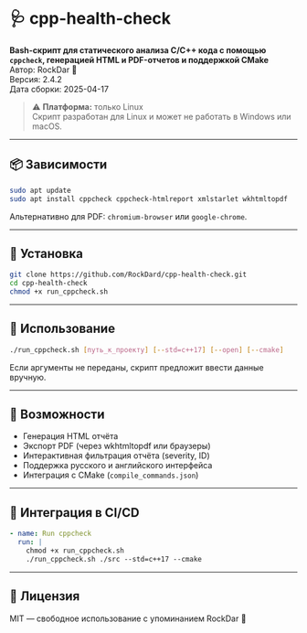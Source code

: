 # 🩺 cpp-health-check

**Bash-скрипт для статического анализа C/C++ кода с помощью `cppcheck`, генерацией HTML и PDF-отчетов и поддержкой CMake**  
Автор: RockDar 🫡  
Версия: 2.4.2  
Дата сборки: 2025-04-17

> ⚠️ **Платформа:** только Linux  
> Скрипт разработан для Linux и может не работать в Windows или macOS.

---

## 📦 Зависимости

```bash
sudo apt update
sudo apt install cppcheck cppcheck-htmlreport xmlstarlet wkhtmltopdf
```

Альтернативно для PDF: `chromium-browser` или `google-chrome`.

---

## 📁 Установка

```bash
git clone https://github.com/RockDard/cpp-health-check.git
cd cpp-health-check
chmod +x run_cppcheck.sh
```

---

## 🚀 Использование

```bash
./run_cppcheck.sh [путь_к_проекту] [--std=c++17] [--open] [--cmake]
```

Если аргументы не переданы, скрипт предложит ввести данные вручную.

---

## 🧪 Возможности

- Генерация HTML отчёта
- Экспорт PDF (через wkhtmltopdf или браузеры)
- Интерактивная фильтрация отчёта (severity, ID)
- Поддержка русского и английского интерфейса
- Интеграция с CMake (`compile_commands.json`)

---

## 🔧 Интеграция в CI/CD

```yaml
- name: Run cppcheck
  run: |
    chmod +x run_cppcheck.sh
    ./run_cppcheck.sh ./src --std=c++17 --cmake
```

---

## 📄 Лицензия

MIT — свободное использование с упоминанием RockDar 🫡
